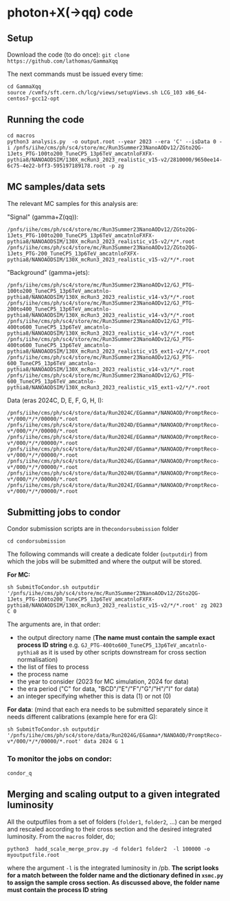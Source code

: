 # photon+X(->qq) code

## Setup
Download the code (to do once): 
`git clone https://github.com/lathomas/GammaXqq`

The next commands must be issued every time:
```
cd GammaXqq 
source /cvmfs/sft.cern.ch/lcg/views/setupViews.sh LCG_103 x86_64-centos7-gcc12-opt
```

## Running the code
```
cd macros 
python3 analysis.py  -o output.root --year 2023 --era 'C' --isData 0 -i /pnfs/iihe/cms/ph/sc4/store/mc/Run3Summer23NanoAODv12/ZGto2QG-1Jets_PTG-100to200_TuneCP5_13p6TeV_amcatnloFXFX-pythia8/NANOAODSIM/130X_mcRun3_2023_realistic_v15-v2/2810000/9650ee14-6c75-4e22-bff3-595197189178.root -p zg
```

## MC samples/data sets

The relevant MC samples for this analysis are: 

"Signal" (gamma+Z(qq)):
```
/pnfs/iihe/cms/ph/sc4/store/mc/Run3Summer23NanoAODv12/ZGto2QG-1Jets_PTG-100to200_TuneCP5_13p6TeV_amcatnloFXFX-pythia8/NANOAODSIM/130X_mcRun3_2023_realistic_v15-v2/*/*.root
/pnfs/iihe/cms/ph/sc4/store/mc/Run3Summer23NanoAODv12/ZGto2QG-1Jets_PTG-200_TuneCP5_13p6TeV_amcatnloFXFX-pythia8/NANOAODSIM/130X_mcRun3_2023_realistic_v15-v2/*/*.root
```
"Background" (gamma+jets):
```
/pnfs/iihe/cms/ph/sc4/store/mc/Run3Summer23NanoAODv12/GJ_PTG-100to200_TuneCP5_13p6TeV_amcatnlo-pythia8/NANOAODSIM/130X_mcRun3_2023_realistic_v14-v3/*/*.root
/pnfs/iihe/cms/ph/sc4/store/mc/Run3Summer23NanoAODv12/GJ_PTG-200to400_TuneCP5_13p6TeV_amcatnlo-pythia8/NANOAODSIM/130X_mcRun3_2023_realistic_v14-v3/*/*.root
/pnfs/iihe/cms/ph/sc4/store/mc/Run3Summer23NanoAODv12/GJ_PTG-400to600_TuneCP5_13p6TeV_amcatnlo-pythia8/NANOAODSIM/130X_mcRun3_2023_realistic_v14-v3/*/*.root
/pnfs/iihe/cms/ph/sc4/store/mc/Run3Summer23NanoAODv12/GJ_PTG-400to600_TuneCP5_13p6TeV_amcatnlo-pythia8/NANOAODSIM/130X_mcRun3_2023_realistic_v15_ext1-v2/*/*.root
/pnfs/iihe/cms/ph/sc4/store/mc/Run3Summer23NanoAODv12/GJ_PTG-600_TuneCP5_13p6TeV_amcatnlo-pythia8/NANOAODSIM/130X_mcRun3_2023_realistic_v14-v3/*/*.root
/pnfs/iihe/cms/ph/sc4/store/mc/Run3Summer23NanoAODv12/GJ_PTG-600_TuneCP5_13p6TeV_amcatnlo-pythia8/NANOAODSIM/130X_mcRun3_2023_realistic_v15_ext1-v2/*/*.root
``` 

Data (eras 2024C, D, E, F, G, H, I): 
```
/pnfs/iihe/cms/ph/sc4/store/data/Run2024C/EGamma*/NANOAOD/PromptReco-v*/000/*/*/00000/*.root
/pnfs/iihe/cms/ph/sc4/store/data/Run2024D/EGamma*/NANOAOD/PromptReco-v*/000/*/*/00000/*.root
/pnfs/iihe/cms/ph/sc4/store/data/Run2024E/EGamma*/NANOAOD/PromptReco-v*/000/*/*/00000/*.root
/pnfs/iihe/cms/ph/sc4/store/data/Run2024F/EGamma*/NANOAOD/PromptReco-v*/000/*/*/00000/*.root
/pnfs/iihe/cms/ph/sc4/store/data/Run2024G/EGamma*/NANOAOD/PromptReco-v*/000/*/*/00000/*.root
/pnfs/iihe/cms/ph/sc4/store/data/Run2024H/EGamma*/NANOAOD/PromptReco-v*/000/*/*/00000/*.root
/pnfs/iihe/cms/ph/sc4/store/data/Run2024I/EGamma*/NANOAOD/PromptReco-v*/000/*/*/00000/*.root
``` 

## Submitting jobs to condor
Condor submission scripts are in the`condorsubmission` folder
```
cd condorsubmission
```
The following commands will create a dedicate folder (`outputdir`) from which the jobs will be submitted and where the output will be stored. 

**For MC:** 
```
sh SubmitToCondor.sh outputdir '/pnfs/iihe/cms/ph/sc4/store/mc/Run3Summer23NanoAODv12/ZGto2QG-1Jets_PTG-100to200_TuneCP5_13p6TeV_amcatnloFXFX-pythia8/NANOAODSIM/130X_mcRun3_2023_realistic_v15-v2/*/*.root' zg 2023 C 0 
```
The arguments are, in that order:
- the output directory name (**The name must contain the sample exact process ID string** e.g. `GJ_PTG-400to600_TuneCP5_13p6TeV_amcatnlo-pythia8` as it is used by other scripts downstream for cross section normalisation)
- the list of files to process
- the process name
- the year to consider (2023 for MC simulation, 2024 for data)
- the era period ("C" for data, "BCD"/"E"/"F"/"G"/"H"/"I" for data) 
- an integer specifying whether this is data (1) or not (0) 


**For data**:
(mind that each era needs to be submitted separately since it needs different calibrations (example here for era G): 
```
sh SubmitToCondor.sh outputdir '/pnfs/iihe/cms/ph/sc4/store/data/Run2024G/EGamma*/NANOAOD/PromptReco-v*/000/*/*/00000/*.root' data 2024 G 1
```

### To monitor the jobs on condor:
```
condor_q
```


## Merging and scaling output to a given integrated luminosity
All the outputfiles from a set of folders (`folder1`, `folder2`, ...) can be merged and rescaled according to their cross section and the desired integrated luminosity. From the `macros` folder, do; 
```
python3  hadd_scale_merge_prov.py -d folder1 folder2  -l 100000 -o  myoutputfile.root
```
where the argument `-l` is the integrated luminosity in /pb. 
**The script looks for a match between the folder name and the dictionary defined in `xsmc.py` to assign the sample cross section. As discussed above, the folder name must contain the process ID string** 

